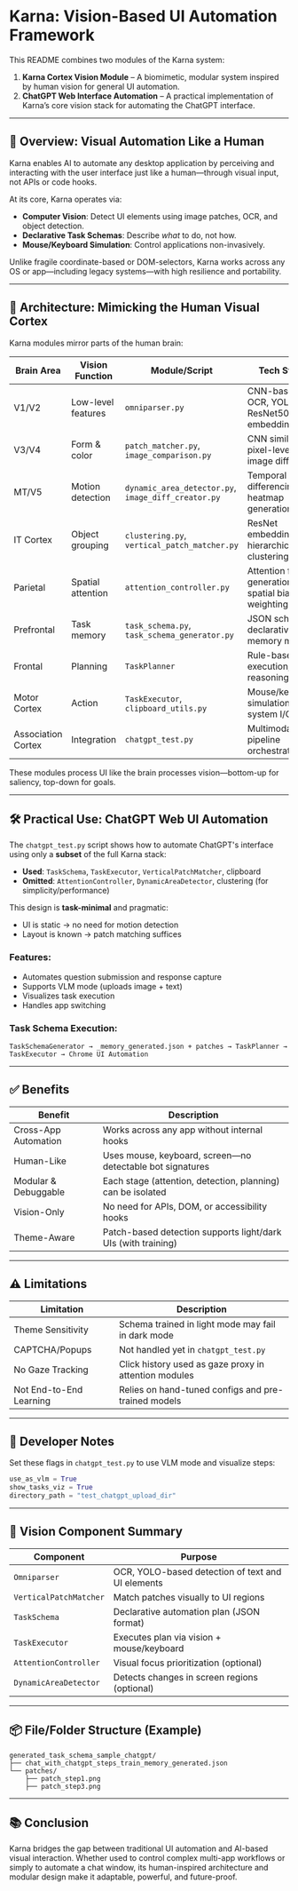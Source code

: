 # Karna: Vision-Based UI Automation Framework

This README combines two modules of the Karna system:

1. **Karna Cortex Vision Module** – A biomimetic, modular system inspired by human vision for general UI automation.
2. **ChatGPT Web Interface Automation** – A practical implementation of Karna’s core vision stack for automating the ChatGPT interface.

---

## 🚀 Overview: Visual Automation Like a Human

Karna enables AI to automate any desktop application by perceiving and interacting with the user interface just like a human—through visual input, not APIs or code hooks.

At its core, Karna operates via:
- **Computer Vision**: Detect UI elements using image patches, OCR, and object detection.
- **Declarative Task Schemas**: Describe *what* to do, not how.
- **Mouse/Keyboard Simulation**: Control applications non-invasively.

Unlike fragile coordinate-based or DOM-selectors, Karna works across any OS or app—including legacy systems—with high resilience and portability.

---

## 🧠 Architecture: Mimicking the Human Visual Cortex

Karna modules mirror parts of the human brain:

| Brain Area | Vision Function | Module/Script | Tech Stack |
|------------|------------------|----------------|-------------|
| V1/V2 | Low-level features | `omniparser.py` | CNN-based OCR, YOLOv5, ResNet50 embeddings |
| V3/V4 | Form & color | `patch_matcher.py`, `image_comparison.py` | CNN similarity, pixel-level image diff |
| MT/V5 | Motion detection | `dynamic_area_detector.py`, `image_diff_creator.py` | Temporal differencing, heatmap generation |
| IT Cortex | Object grouping | `clustering.py`, `vertical_patch_matcher.py` | ResNet embeddings, hierarchical clustering |
| Parietal | Spatial attention | `attention_controller.py` | Attention field generation, spatial bias weighting |
| Prefrontal | Task memory | `task_schema.py`, `task_schema_generator.py` | JSON schema, declarative memory models |
| Frontal | Planning | `TaskPlanner` | Rule-based goal execution, step reasoning |
| Motor Cortex | Action | `TaskExecutor`, `clipboard_utils.py` | Mouse/keyboard simulation, system I/O |
| Association Cortex | Integration | `chatgpt_test.py` | Multimodal pipeline orchestration || Vision Function | Module/Script |


These modules process UI like the brain processes vision—bottom-up for saliency, top-down for goals.

---

## 🛠️ Practical Use: ChatGPT Web UI Automation

The `chatgpt_test.py` script shows how to automate ChatGPT's interface using only a **subset** of the full Karna stack:

- **Used**: `TaskSchema`, `TaskExecutor`, `VerticalPatchMatcher`, clipboard
- **Omitted**: `AttentionController`, `DynamicAreaDetector`, clustering (for simplicity/performance)

This design is **task-minimal** and pragmatic:
- UI is static → no need for motion detection
- Layout is known → patch matching suffices

### Features:
- Automates question submission and response capture
- Supports VLM mode (uploads image + text)
- Visualizes task execution
- Handles app switching

### Task Schema Execution:
```
TaskSchemaGenerator → _memory_generated.json + patches → TaskPlanner → TaskExecutor → Chrome UI Automation
```

---

## ✅ Benefits

| Benefit | Description |
|--------|-------------|
| Cross-App Automation | Works across any app without internal hooks |
| Human-Like | Uses mouse, keyboard, screen—no detectable bot signatures |
| Modular & Debuggable | Each stage (attention, detection, planning) can be isolated |
| Vision-Only | No need for APIs, DOM, or accessibility hooks |
| Theme-Aware | Patch-based detection supports light/dark UIs (with training) |

---

## ⚠️ Limitations

| Limitation | Description |
|------------|-------------|
| Theme Sensitivity | Schema trained in light mode may fail in dark mode |
| CAPTCHA/Popups | Not handled yet in `chatgpt_test.py` |
| No Gaze Tracking | Click history used as gaze proxy in attention modules |
| Not End-to-End Learning | Relies on hand-tuned configs and pre-trained models |

---

## 🧪 Developer Notes

Set these flags in `chatgpt_test.py` to use VLM mode and visualize steps:
```python
use_as_vlm = True
show_tasks_viz = True
directory_path = "test_chatgpt_upload_dir"
```

---

## 🧩 Vision Component Summary

| Component | Purpose |
|-----------|---------|
| `Omniparser` | OCR, YOLO-based detection of text and UI elements |
| `VerticalPatchMatcher` | Match patches visually to UI regions |
| `TaskSchema` | Declarative automation plan (JSON format) |
| `TaskExecutor` | Executes plan via vision + mouse/keyboard |
| `AttentionController` | Visual focus prioritization (optional) |
| `DynamicAreaDetector` | Detects changes in screen regions (optional) |

---

## 📦 File/Folder Structure (Example)
```
generated_task_schema_sample_chatgpt/
├── chat_with_chatgpt_steps_train_memory_generated.json
└── patches/
    ├── patch_step1.png
    ├── patch_step3.png
```

---

## 📚 Conclusion

Karna bridges the gap between traditional UI automation and AI-based visual interaction. Whether used to control complex multi-app workflows or simply to automate a chat window, its human-inspired architecture and modular design make it adaptable, powerful, and future-proof.
